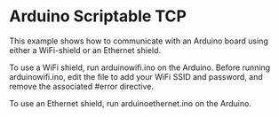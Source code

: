 # Arduino Scriptable TCP

This example shows how to communicate with an Arduino board
using either a WiFi-shield or an Ethernet shield.

To use a WiFi shield, run arduinowifi.ino on the Arduino.
Before running arduinowifi.ino, edit the file to add your WiFi SSID and password,
and remove the associated #error directive.

To use an Ethernet shield, run arduinoethernet.ino on the Arduino.
